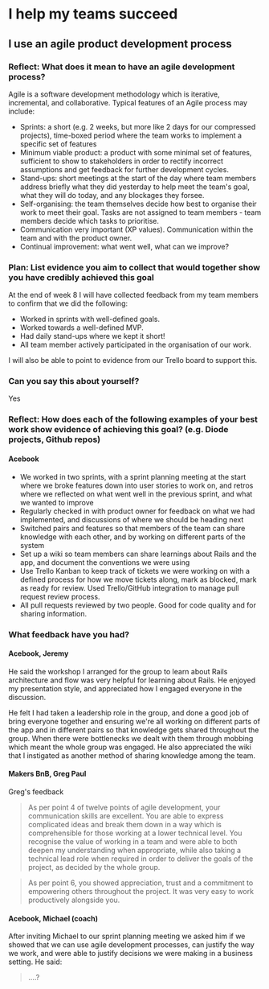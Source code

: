 # I help my teams succeed
## I use an agile product development process

### Reflect: What does it mean to have an agile development process?

Agile is a software development methodology which is iterative, incremental, and collaborative. Typical features of an Agile process may include:
- Sprints: a short (e.g. 2 weeks, but more like 2 days for our compressed projects), time-boxed period where the team works to implement a specific set of features
- Minimum viable product: a product with some minimal set of features, sufficient to show to stakeholders in order to rectify incorrect assumptions and get feedback for further development cycles.
- Stand-ups: short meetings at the start of the day where team members address briefly what they did yesterday to help meet the team's goal, what they will do today, and any blockages they forsee.
- Self-organising: the team themselves decide how best to organise their work to meet their goal. Tasks are not assigned to team members - team members decide which tasks to prioritise.
- Communication very important (XP values). Communication within the team and with the product owner.
- Continual improvement: what went well, what can we improve?

### Plan: List evidence you aim to collect that would together show you have credibly achieved this goal

At the end of week 8 I will have collected feedback from my team members to confirm that we did the following:
- Worked in sprints with well-defined goals.
- Worked towards a well-defined MVP.
- Had daily stand-ups where we kept it short!
- All team member actively participated in the organisation of our work.

I will also be able to point to evidence from our Trello board to support this.

### Can you say this about yourself?

Yes

### Reflect: How does each of the following examples of your best work show evidence of achieving this goal? (e.g. Diode projects, Github repos)

#### Acebook

- We worked in two sprints, with a sprint planning meeting at the start where we broke features down into user stories to work on, and retros where we reflected on what went well in the previous sprint, and what we wanted to improve
- Regularly checked in with product owner for feedback on what we had implemented, and discussions of where we should be heading next
- Switched pairs and features so that members of the team can share knowledge with each other, and by working on different parts of the system
- Set up a wiki so team members can share learnings about Rails and the app, and document the conventions we were using
- Use Trello Kanban to keep track of tickets we were working on with a defined process for how we move tickets along, mark as blocked, mark as ready for review. Used Trello/GitHub integration to manage pull request review process.
- All pull requests reviewed by two people. Good for code quality and for sharing information.

### What feedback have you had?

#### Acebook, Jeremy

He said the workshop I arranged for the group to learn about Rails architecture and flow was very helpful for learning about Rails. He enjoyed my presentation style, and appreciated how I engaged everyone in the discussion.

He felt I had taken a leadership role in the group, and done a good job of bring everyone together and ensuring we're all working on different parts of the app and in different pairs so that knowledge gets shared throughout the group. When there were bottlenecks we dealt with them through mobbing which meant the whole group was engaged. He also appreciated the wiki that I instigated as another method of sharing knowledge among the team.

#### Makers BnB, Greg Paul

Greg's feedback
> As per point 4 of twelve points of agile development, your communication skills are excellent. You are able to express complicated ideas and break them down in a way which is comprehensible for those working at a lower technical level. You recognise the value of working in a team and were able to both deepen my understanding when appropriate, while also taking a technical lead role when required in order to deliver the goals of the project, as decided by the whole group.

> As per point 6, you showed appreciation, trust and a commitment to empowering others throughout the project. It was very easy to work productively alongside you.

#### Acebook, Michael (coach)

After inviting Michael to our sprint planning meeting we asked him if we showed that we can use agile development processes, can justify the way we work, and were able to justify decisions we were making in a business setting. He said:

> ....?